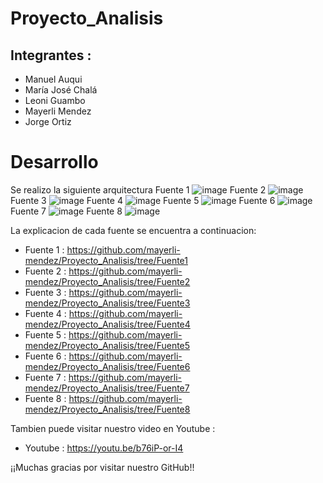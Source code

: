 # Proyecto_Analisis

## Integrantes : 

* Manuel Auqui
* María José Chalá
* Leoni Guambo
* Mayerli Mendez
* Jorge Ortiz

# Desarrollo

Se realizo la siguiente arquitectura 
Fuente 1 
![image](https://user-images.githubusercontent.com/74840012/156792863-ab4b5771-42de-4eb8-a614-b0c97e9ca5a8.png)
Fuente 2
![image](https://user-images.githubusercontent.com/74840012/156793574-b27ea7bc-8e7d-4875-b2df-b93e503b25c7.png)
Fuente 3
![image](https://user-images.githubusercontent.com/74840012/156792896-b974daf4-a1dd-4cab-bdb0-c1b260614ab6.png)
Fuente 4
![image](https://user-images.githubusercontent.com/74840012/156793404-575db57b-99d7-4040-90c7-9df44d2b85c6.png)
Fuente 5
![image](https://user-images.githubusercontent.com/74840012/156792925-bc8e343f-da3e-4ed9-ad3e-201a3fc69b33.png)
Fuente 6
![image](https://user-images.githubusercontent.com/74840012/156792938-f38c4ef4-af73-48ac-b231-4e9fb1e95d2a.png)
Fuente 7
![image](https://user-images.githubusercontent.com/74840012/156792951-e8a1250e-e789-4d23-a047-d1bf5df23f0e.png)
Fuente 8
![image](https://user-images.githubusercontent.com/74840012/156792982-2d3f71e4-b619-41e4-816e-5b8b862f7a73.png)


La explicacion de cada fuente se encuentra a continuacion: 

* Fuente 1 : https://github.com/mayerli-mendez/Proyecto_Analisis/tree/Fuente1
* Fuente 2 : https://github.com/mayerli-mendez/Proyecto_Analisis/tree/Fuente2
* Fuente 3 : https://github.com/mayerli-mendez/Proyecto_Analisis/tree/Fuente3
* Fuente 4 : https://github.com/mayerli-mendez/Proyecto_Analisis/tree/Fuente4
* Fuente 5 : https://github.com/mayerli-mendez/Proyecto_Analisis/tree/Fuente5
* Fuente 6 : https://github.com/mayerli-mendez/Proyecto_Analisis/tree/Fuente6
* Fuente 7 : https://github.com/mayerli-mendez/Proyecto_Analisis/tree/Fuente7
* Fuente 8 : https://github.com/mayerli-mendez/Proyecto_Analisis/tree/Fuente8

Tambien puede visitar nuestro video en Youtube : 
* Youtube : https://youtu.be/b76iP-or-I4

¡¡Muchas gracias por visitar nuestro GitHub!!

